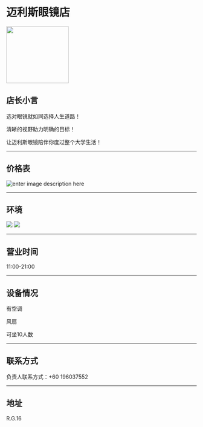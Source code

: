 ﻿# 迈利斯眼镜店

<img src="https://img.xmummap.com/G_milliesvision_%20logo.webp"
width="165"
height="150">

## 店长小言

选对眼镜就如同选择人生道路！

清晰的视野助力明确的目标！

让迈利斯眼镜陪伴你度过整个大学生活！

---

## 价格表

![enter image description here](https://img.xmummap.com/G_milliesvision_%20menu.webp)

---

## 环境

<div class="image-slide">
<img src="https://img.xmummap.com/G_milliesvision_%20surd%20%281%29.webp" />
<img src="https://img.xmummap.com/G_milliesvision_%20surd%20%282%29.webp" />
</div>

---

## 营业时间

11:00-21:00

---

## 设备情况

有空调

风扇

可坐10人数

---

## 联系方式

负责人联系方式：+60 196037552

---

## 地址

R.G.16
